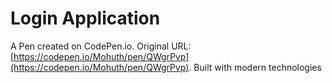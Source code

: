 # Login Application

A Pen created on CodePen.io. Original URL: [https://codepen.io/Mohuth/pen/QWgrPvp](https://codepen.io/Mohuth/pen/QWgrPvp).
Built with modern technologies
